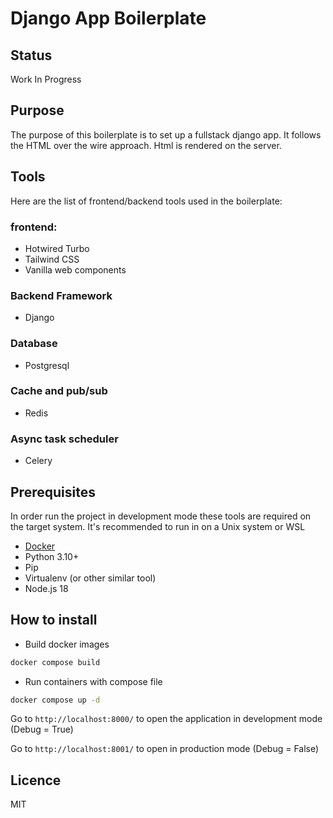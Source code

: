 Django App Boilerplate
===

## Status

Work In Progress

## Purpose

The purpose of this boilerplate is to set up a fullstack django app. 
It follows the HTML over the wire approach. Html is rendered on the server. 


## Tools
Here are the list of frontend/backend tools used in the boilerplate:

### frontend:
* Hotwired Turbo
* Tailwind CSS
* Vanilla web components

### Backend Framework
* Django

### Database
* Postgresql

### Cache and pub/sub
* Redis

### Async task scheduler
* Celery

## Prerequisites

In order run the project in development mode these tools are required on the target system. 
It's recommended to run in on a Unix system or WSL 

* [Docker](https://docs.docker.com/engine/install/) 
* Python 3.10+
* Pip 
* Virtualenv (or other similar tool)
* Node.js 18

## How to install

* Build docker images
``` bash
docker compose build
```

* Run containers with compose file
```bash
docker compose up -d
```

Go to `http://localhost:8000/` to open the application in development mode (Debug = True)

Go to `http://localhost:8001/` to open in production mode (Debug = False)

## Licence
MIT
